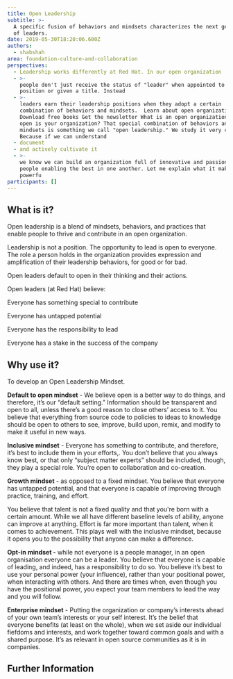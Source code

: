 ```yaml
---
title: Open Leadership
subtitle: >-
  A specific fusion of behaviors and mindsets characterizes the next generation
  of leaders.
date: 2019-05-30T18:20:06.600Z
authors:
  - shabshah
area: foundation-culture-and-collaboration
perspectives:
  - Leadership works differently at Red Hat. In our open organization
  - >-
    people don't just receive the status of "leader" when appointed to a
    position or given a title. Instead
  - >-
    leaders earn their leadership positions when they adopt a certain
    combination of behaviors and mindsets.  Learn about open organizations
    Download free books Get the newsletter What is an open organization? How
    open is your organization? That special combination of behaviors and
    mindsets is something we call "open leadership." We study it very closely.
    Because if we can understand
  - document
  - and actively cultivate it
  - >-
    we know we can build an organization full of innovative and passionate
    people enabling the best in one another. Let me explain what it makes it so
    powerfu
participants: []
---
```

## What is it?

Open leadership is a blend of mindsets, behaviors, and practices that enable people to thrive and contribute in an open organization.

Leadership is not a position. The opportunity to lead is open to everyone. The role a person holds in the organization provides expression and amplification of their leadership behaviors, for good or for bad. 

Open leaders default to open in their thinking and their actions. 

Open leaders (at Red Hat) believe:

Everyone has something special to contribute

Everyone has untapped potential

Everyone has the responsibility to lead

Everyone has a stake in the success of the company

## Why use it?

To develop an Open Leadership Mindset. 

**Default to open mindset** - We believe open is a better way to do things, and therefore, it’s our “default setting.” Information should be transparent and open to all, unless there’s a good reason to close others’ access to it. You believe that everything from source code to policies to ideas to knowledge should be open to others to see, improve, build upon, remix, and modify to make it useful in new ways. 

**Inclusive mindset** - Everyone has something to contribute, and therefore, it’s best to include them in your efforts,. You don’t believe that you always know best, or that only “subject matter experts” should be included, though, they play a special role. You’re open to collaboration and co-creation.

**Growth mindset** - as opposed to a fixed mindset. You believe that everyone has untapped potential, and that everyone is capable of improving through practice, training, and effort. 

You believe that talent is not a fixed quality and that you're born with a certain amount.  While we all have different baseline levels of ability, anyone can improve at anything. Effort is far more important than talent, when it comes to achievement. This plays well with the inclusive mindset, because it opens you to the possibility that anyone can make a difference.

**Opt-in mindset -**  while not everyone is a people manager, in an open organisation everyone can be a leader. You believe that everyone is capable of leading, and indeed, has a responsibility to do so. You believe it’s best to use your personal power (your influence), rather than your positional power, when interacting with others. And there are times when, even though you have the positional power, you expect your team members to lead the way and you will follow.

**Enterprise mindset** - Putting the organization or company’s interests ahead of your own team’s interests or your self interest. It’s the belief that everyone benefits (at least on the whole), when we set aside our individual fiefdoms and interests, and work together toward common goals and with a shared purpose. It’s as relevant in open source communities as it is in companies.

## Further Information
